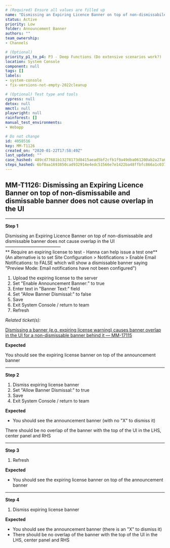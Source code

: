 ```yaml
---
# (Required) Ensure all values are filled up
name: "Dismissing an Expiring Licence Banner on top of non-dismissabile and dismissable banner does not cause overlap in the UI"
status: Active
priority: Low
folder: Announcement Banner
authors: ""
team_ownership: 
- Channels

# (Optional)
priority_p1_to_p4: P3 - Deep Functions (Do extensive scenarios work?)
location: System Console
component: null
tags: []
labels: 
- system-console
- fix-versions-not-empty-2022cleanup

# (Optional) Test type and tools
cypress: null
detox: null
mmctl: null
playwright: null
rainforest: []
manual_test_environments: 
- Webapp

# Do not change
id: 4058516
key: MM-T1126
created_on: "2020-01-22T17:58:49Z"
last_updated: ""
case_hashed: 489cd77681b13278173d8415aead5bf2cfb1f9a49dba061200ab2a27a631807392411ae5432b6b2a9a720f902c33d74d
steps_hashed: 6bf0aa1693850cad932914e4edc51566e7e1422ba48ffbfc866a1c037aa691c10cb4e209e0f8abaa9eb5ebb4e3fe49fa
---
```


<!-- (Auto-generated) Based on frontmatter's "key" and "name" -->

## MM-T1126: Dismissing an Expiring Licence Banner on top of non-dismissabile and dismissable banner does not cause overlap in the UI

---

**Step 1**

Dismissing an Expiring Licence Banner on top of non-dismissabile and dismissable banner does not cause overlap in the UI\
–––––––––––––––––––––––––\
\*\* Require an expiring license to test - Hanna can help issue a test one\*\* (An alternative is to set Site Configuration > Notifications > Enable Email Notifications: to FALSE which will show a dismissable banner saying "Preview Mode: Email notifications have not been configured")

1. Upload the expiring license to the server
2. Set "Enable Announcement Banner:" to true
3. Enter text in "Banner Text:" field
4. Set "Allow Banner Dismissal:" to false
5. Save
6. Exit System Console / return to team
7. Refresh

_Related ticket(s):_

[Dismissing a banner (e.g. expiring license warning) causes banner overlap in the UI for a non-dismissable banner behind it — MM-17115](https://mattermost.atlassian.net/browse/MM-17115)

**Expected**

You should see the expiring license banner on top of the announcement banner

---

**Step 2**

1. Dismiss expiring license banner
2. Set "Allow Banner Dismissal:" to true
3. Save
4. Exit System Console / return to team

**Expected**

- You should see the announcement banner (with no "X" to dismiss it)

There should be no overlap of the banner with the top of the UI in the LHS, center panel and RHS

---

**Step 3**

1. Refresh

**Expected**

- You should see the expiring license banner on top of the announcement banner

---

**Step 4**

1. Dismiss expiring license banner

**Expected**

- You should see the announcement banner (there is an "X" to dismiss it)
- There should be no overlap of the banner with the top of the UI in the LHS, center panel and RHS
